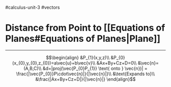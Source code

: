 #calculus-unit-3 
#vectors 
# Distance from Point to [[Equations of Planes#Equations of Planes|Plane]]
---
$$\begin{align}
&P_{1}(x,y,z)\\
&P_{0}(x_{0},y_{0},z_{0})=a\vec{u}+b\vec{v}\\
&Ax+By+Cz+D=0\\
&\vec{n}=(A,B,C)\\
&d=|proj(\vec{P_{0}P_{1}} \text{ onto } \vec{n})| = \frac{|\vec{P_{0}}P\cdot\vec{n}|}{|\vec{n}|}\\
&\text{Expands to}\\
&\frac{|Ax+By+Cz+D|}{|\vec{n}|}
\end{align}$$